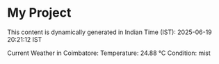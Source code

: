 # My Project

This content is dynamically generated in Indian Time (IST): 2025-06-19 20:21:12 IST


Current Weather in Coimbatore:
Temperature: 24.88 °C
Condition: mist
